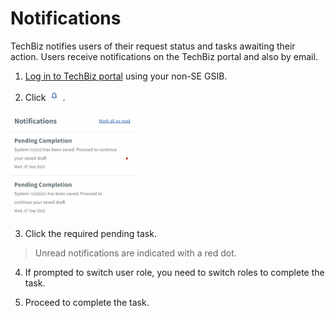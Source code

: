 # Notifications

TechBiz notifies users of their request status and tasks awaiting their action. Users receive notifications on the TechBiz portal and also by email. 

1. [Log in to TechBiz portal](log-in-to-TechBiz-portal) using your non-SE GSIB.

2. Click <img src="images/bell_1.png" alt="drawing" width="4%"/> .

<img src="images/notifnew.png" alt="drawing" width="40%"/> 

3. Click the required pending task.

> Unread notifications are indicated with a red dot.

4. If prompted to switch user role, you need to switch roles to complete the task. 

5. Proceed to complete the task.



